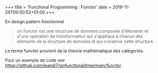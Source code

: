 +++
title = 'Functional Programming : Functor' 
date = 2019-11-24T00:50:52+01:00
+++

En design pattern fonctionnel 

>un functor est une structure de données composée d'éléments et d'une opération de transformation 
>qui s'applique à chacun des éléments de la structure de données et qui conserve cette structure

Le terme functor provient de la théorie mathématique des catégories.

Pour un exemple de code voir https://github.com/jeandi7/gofunctional/tree/main/functor




